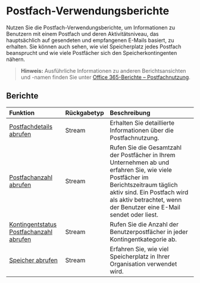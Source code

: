 # <a name="mailbox-usage-reports"></a>Postfach-Verwendungsberichte

Nutzen Sie die Postfach-Verwendungsberichte, um Informationen zu Benutzern mit einem Postfach und deren Aktivitätsniveau, das hauptsächlich auf gesendeten und empfangenen E-Mails basiert, zu erhalten. Sie können auch sehen, wie viel Speicherplatz jedes Postfach beansprucht und wie viele Postfächer sich den  Speicherkontingenten nähern.

> **Hinweis:** Ausführliche Informationen zu anderen Berichtsansichten und -namen finden Sie unter [Office 365-Berichte – Postfachnutzung]((https://support.office.com/client/Mailbox-usage-beffbe01-ce2d-4614-9ae5-7898868e2729)).

## <a name="reports"></a>Berichte

| Funktion                                 | Rückgabetyp | Beschreibung                              |
| :--------------------------------------- | :---------- | :--------------------------------------- |
| [Postfachdetails abrufen](../api/reportroot_getmailboxusagedetail.md) | Stream      | Erhalten Sie detaillierte Informationen über die Postfachnutzung.         |
| [Postfachanzahl abrufen](../api/reportroot_getmailboxusagemailboxcounts.md) | Stream      | Rufen Sie die Gesamtzahl der Postfächer in Ihrem Unternehmen ab und erfahren Sie, wie viele Postfächer im Berichtszeitraum täglich aktiv sind. Ein Postfach wird als aktiv betrachtet, wenn der Benutzer eine E-Mail sendet oder liest. |
| [Kontingentstatus Postfachanzahl abrufen](../api/reportroot_getmailboxusagequotastatusmailboxcounts.md) | Stream      | Rufen Sie die Anzahl der Benutzerpostfächer in jeder Kontingentkategorie ab. |
| [Speicher abrufen](../api/reportroot_getmailboxusagestorage.md) | Stream      | Erfahren Sie, wie viel Speicherplatz in Ihrer Organisation verwendet wird. |
